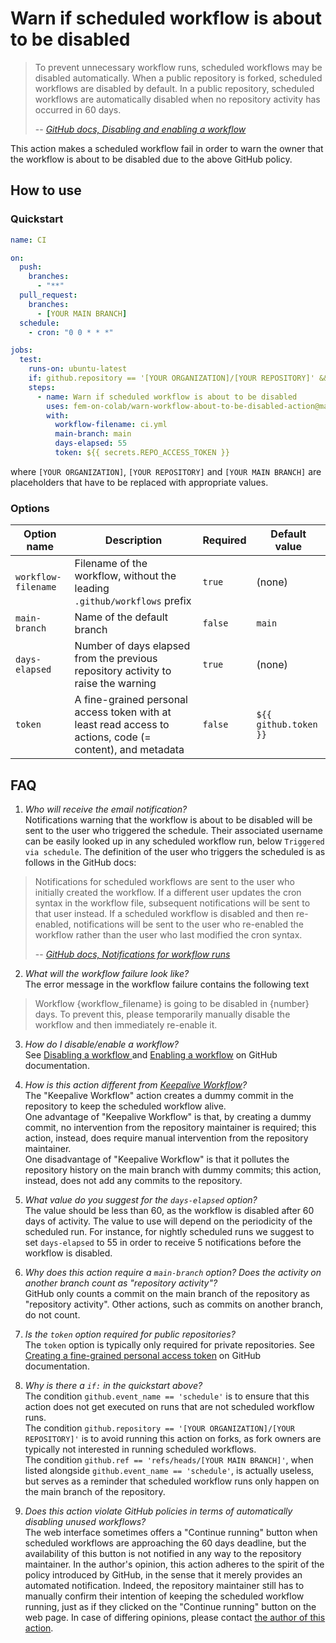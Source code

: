 # Warn if scheduled workflow is about to be disabled

> To prevent unnecessary workflow runs, scheduled workflows may be disabled automatically. When a public repository is forked, scheduled workflows are disabled by default. In a public repository, scheduled workflows are automatically disabled when no repository activity has occurred in 60 days.
>
> -- <a href="https://docs.github.com/en/actions/using-workflows/disabling-and-enabling-a-workflow"><cite>GitHub docs, Disabling and enabling a workflow</cite></a>

This action makes a scheduled workflow fail in order to warn the owner that the workflow is about to be disabled due to the above GitHub policy.

## How to use
### Quickstart
```yaml
name: CI

on:
  push:
    branches:
      - "**"
  pull_request:
    branches:
      - [YOUR MAIN BRANCH]
  schedule:
    - cron: "0 0 * * *"

jobs:
  test:
    runs-on: ubuntu-latest
    if: github.repository == '[YOUR ORGANIZATION]/[YOUR REPOSITORY]' && github.ref == 'refs/heads/[YOUR MAIN BRANCH]' && github.event_name == 'schedule'
    steps:
      - name: Warn if scheduled workflow is about to be disabled
        uses: fem-on-colab/warn-workflow-about-to-be-disabled-action@main
        with:
          workflow-filename: ci.yml
          main-branch: main
          days-elapsed: 55
          token: ${{ secrets.REPO_ACCESS_TOKEN }}
```
where `[YOUR ORGANIZATION]`, `[YOUR REPOSITORY]` and `[YOUR MAIN BRANCH]` are placeholders that have to be replaced with appropriate values.

### Options
| Option name | Description | Required | Default value |
|-------------|-------------|----------|---------------|
| `workflow-filename` | Filename of the workflow, without the leading `.github/workflows` prefix | `true` | (none) |
| `main-branch` | Name of the default branch | `false` | `main` |
| `days-elapsed` | Number of days elapsed from the previous repository activity to raise the warning | `true` | (none) |
| `token` | A fine-grained personal access token with at least read access to actions, code (= content), and metadata | `false` | `${{ github.token }}` |

## FAQ
1. *Who will receive the email notification?*\
   Notifications warning that the workflow is about to be disabled will be sent to the user who triggered the schedule. Their associated username can be easily looked up in any scheduled workflow run, below `Triggered via schedule`. The definition of the user who triggers the scheduled is as follows in the GitHub docs:
> Notifications for scheduled workflows are sent to the user who initially created the workflow. If a different user updates the cron syntax in the workflow file, subsequent notifications will be sent to that user instead. If a scheduled workflow is disabled and then re-enabled, notifications will be sent to the user who re-enabled the workflow rather than the user who last modified the cron syntax.
>
> -- <a href="https://docs.github.com/en/actions/using-workflows/disabling-and-enabling-a-workflow"><cite>GitHub docs, Notifications for workflow runs</cite></a>

2. *What will the workflow failure look like?*\
  The error message in the workflow failure contains the following text
> Workflow {workflow_filename} is going to be disabled in {number} days. To prevent this, please temporarily manually disable the workflow and then immediately re-enable it.

3. *How do I disable/enable a workflow?*\
   See [Disabling a workflow
](https://docs.github.com/en/actions/using-workflows/disabling-and-enabling-a-workflow#disabling-a-workflow) and [Enabling a workflow](https://docs.github.com/en/actions/using-workflows/disabling-and-enabling-a-workflow#enabling-a-workflow) on GitHub documentation.

4. *How is this action different from [Keepalive Workflow](https://github.com/marketplace/actions/keepalive-workflow)?*\
   The "Keepalive Workflow" action creates a dummy commit in the repository to keep the scheduled workflow alive.\
   One advantage of "Keepalive Workflow" is that, by creating a dummy commit, no intervention from the repository maintainer is required; this action, instead, does require manual intervention from the repository maintainer.\
   One disadvantage of "Keepalive Workflow" is that it pollutes the repository history on the main branch with dummy commits; this action, instead, does not add any commits to the repository.

5. *What value do you suggest for the `days-elapsed` option?*\
   The value should be less than 60, as the workflow is disabled after 60 days of activity. The value to use will depend on the periodicity of the scheduled run. For instance, for nightly scheduled runs we suggest to set `days-elapsed` to 55 in order to receive 5 notifications before the workflow is disabled.

6. *Why does this action require a `main-branch` option? Does the activity on another branch count as "repository activity"?*\
   GitHub only counts a commit on the main branch of the repository as "repository activity". Other actions, such as commits on another branch, do not count.

7. *Is the `token` option required for public repositories?*\
   The `token` option is typically only required for private repositories. See [Creating a fine-grained personal access token](https://docs.github.com/en/authentication/keeping-your-account-and-data-secure/managing-your-personal-access-tokens#creating-a-fine-grained-personal-access-token)  on GitHub documentation.

8. *Why is there a `if:` in the quickstart above?*\
   The condition `github.event_name == 'schedule'` is to ensure that this action does not get executed on runs that are not scheduled workflow runs.\
   The condition `github.repository == '[YOUR ORGANIZATION]/[YOUR REPOSITORY]'` is to avoid running this action on forks, as fork owners are typically not interested in running scheduled workflows.\
   The condition `github.ref == 'refs/heads/[YOUR MAIN BRANCH]'`, when listed alongside `github.event_name == 'schedule'`, is actually useless, but serves as a reminder that scheduled workflow runs only happen on the main branch of the repository.

9. *Does this action violate GitHub policies in terms of automatically disabling unused workflows?*\
   The web interface sometimes offers a "Continue running" button when scheduled workflows are approaching the 60 days deadline, but the availability of this button is not notified in any way to the repository maintainer. In the author's opinion, this action adheres to the spirit of the policy introduced by GitHub, in the sense that it merely provides an automated notification. Indeed, the repository maintainer still has to manually confirm their intention of keeping the scheduled workflow running, just as if they clicked on the "Continue running" button on the web page. In case of differing opinions, please contact [the author of this action](https://www.francescoballarin.it/).
